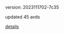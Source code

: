 version: 2023111702-7c35

updated 45 avds

[details](https://github.com/0x74f917491bfa7ebfa379/ali_avd_db/blob/master/change_log/2023/11/17/02/7c35.txt)
